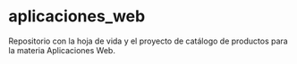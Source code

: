 # aplicaciones_web
Repositorio con la hoja de vida y el proyecto de catálogo de productos para la materia Aplicaciones Web.
